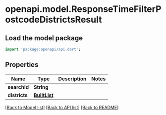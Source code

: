 # openapi.model.ResponseTimeFilterPostcodeDistrictsResult

## Load the model package
```dart
import 'package:openapi/api.dart';
```

## Properties
Name | Type | Description | Notes
------------ | ------------- | ------------- | -------------
**searchId** | **String** |  | 
**districts** | [**BuiltList<ResponseTimeFilterPostcodeDistrict>**](ResponseTimeFilterPostcodeDistrict.md) |  | 

[[Back to Model list]](../README.md#documentation-for-models) [[Back to API list]](../README.md#documentation-for-api-endpoints) [[Back to README]](../README.md)


